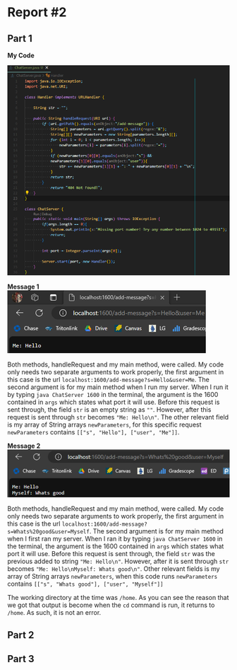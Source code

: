 # Report #2
## Part 1
**My Code**

![Image](code1.png)

**Message 1**
![Image](ss1.png) 

Both methods, handleRequest and my main method, were called. My code only needs two separate arguments to work properly, the first argument in this case is the url `localhost:1600/add-message?s=Hello&user=Me`. The second argument is for my main method when I run my server. When I run it by typing `java ChatServer 1600` in the terminal, the argument is the 1600 contained in `args` which states what port it will use. Before this request is sent through, the field `str` is an empty string as `""`. However, after this request is sent through `str` becomes `"Me: Hello\n"`. The other relevant field is my array of String arrays `newParameters`, for this specific request `newParameters` contains `[["s", "Hello"], ["user", "Me"]]`.

**Message 2**
![Image](ss2.png)

Both methods, handleRequest and my main method, were called. My code only needs two separate arguments to work properly, the first argument in this case is the url `localhost:1600/add-message?s=Whats%20good&user=Myself`. The second argument is for my main method when I first ran my server. When I ran it by typing `java ChatServer 1600` in the terminal, the argument is the 1600 contained in `args` which states what port it will use. Before this request is sent through, the field `str` was the previous added to string `"Me: Hello\n"`. However, after it is sent through `str` becomes `"Me: Hello\nMyself: Whats good\n"`. Other relevant fields is my array of String arrays `newParameters`, when this code runs `newParameters` contains `[["s", "Whats good"], ["user", "Myself"]]`





The working directory at the time was `/home`. As you can see the reason that we got that output is become when the `cd` command is run, it returns to `/home`. As such, it is not an error.
## Part 2


## Part 3
